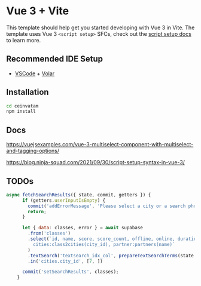 # Vue 3 + Vite

This template should help get you started developing with Vue 3 in Vite. The template uses Vue 3 `<script setup>` SFCs, check out the [script setup docs](https://v3.vuejs.org/api/sfc-script-setup.html#sfc-script-setup) to learn more.

## Recommended IDE Setup

- [VSCode](https://code.visualstudio.com/) + [Volar](https://marketplace.visualstudio.com/items?itemName=johnsoncodehk.volar)


## Installation

```bash
cd ceinvatam
npm install
```

## Docs

https://vuejsexamples.com/vue-3-multiselect-component-with-multiselect-and-tagging-options/

https://blog.ninja-squad.com/2021/09/30/script-setup-syntax-in-vue-3/


## TODOs

```javascript
async fetchSearchResults({ state, commit, getters }) {
      if (getters.userInputIsEmpty) {
        commit('addErrorMessage', 'Please select a city or a search phrase.')
        return;
      }

      let { data: classes, error } = await supabase
        .from('classes')
        .select(`id, name, score, score_count, offline, online, duration, 
          cities:class2cities(city_id), partner:partners(name)`
        )
        .textSearch('textsearch_idx_col', prepareTextSearchTerms(state.searchPhrase), { config: 'romanian' })
        .in('cities.city_id', [7, ])

      commit('setSearchResults', classes);
    }
```